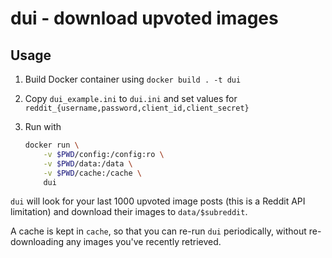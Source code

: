 # dui - download upvoted images
## Usage

1. Build Docker container using `docker build . -t dui`
2. Copy `dui_example.ini` to `dui.ini` and set values for `reddit_{username,password,client_id,client_secret}`
3. Run with

	```bash
	docker run \
		-v $PWD/config:/config:ro \
		-v $PWD/data:/data \
		-v $PWD/cache:/cache \
		dui
	```

`dui` will look for your last 1000 upvoted image posts (this is a Reddit API limitation) and download their images to `data/$subreddit`.

A cache is kept in `cache`, so that you can re-run `dui` periodically, without re-downloading any images you've recently retrieved.


